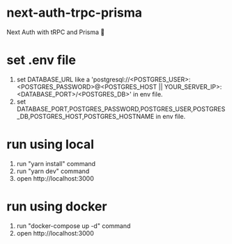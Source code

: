 # next-auth-trpc-prisma
Next Auth with tRPC and Prisma 🎃

# set .env file 
1. set DATABASE_URL like a 'postgresql://<POSTGRES_USER>:<POSTGRES_PASSWORD>@<POSTGRES_HOST || YOUR_SERVER_IP>:<DATABASE_PORT>/<POSTGRES_DB>' in env file.
2. set DATABASE_PORT,POSTGRES_PASSWORD,POSTGRES_USER,POSTGRES_DB,POSTGRES_HOST,POSTGRES_HOSTNAME in env file.

# run using local
1. run "yarn install" command
2. run "yarn dev" command
3. open http://localhost:3000 


# run using docker
1. run "docker-compose up -d" command
2. open http://localhost:3000
